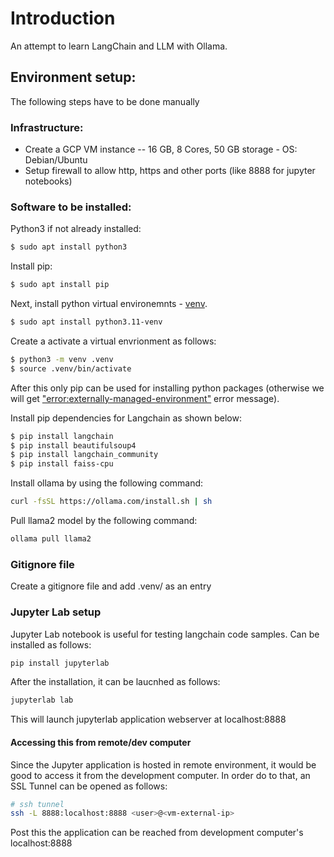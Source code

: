 # Introduction
An attempt to learn LangChain and LLM with Ollama.

## Environment setup:
The following steps have to be done manually

### Infrastructure:
* Create a GCP VM instance --  16 GB, 8 Cores, 50 GB storage - OS: Debian/Ubuntu
* Setup firewall to allow http, https and other ports (like 8888 for jupyter notebooks)

### Software to be installed:


Python3 if not already installed:

```bash
$ sudo apt install python3
```

Install pip:

```bash
$ sudo apt install pip
```

Next, install python virtual environemnts - [venv](https://peps.python.org/pep-0668/). 

```bash
$ sudo apt install python3.11-venv
```

Create a activate a virtual envrionment as follows:

```bash
$ python3 -m venv .venv
$ source .venv/bin/activate
```

After this only pip can be used for installing python packages (otherwise we will get ["error:externally-managed-environment"](https://stackoverflow.com/questions/75608323/how-do-i-solve-error-externally-managed-environment-every-time-i-use-pip-3) error message).

Install pip dependencies for Langchain as shown below:

```bash
$ pip install langchain
$ pip install beautifulsoup4
$ pip install langchain_community
$ pip install faiss-cpu

```

Install ollama by using the following command:

```bash
curl -fsSL https://ollama.com/install.sh | sh
```

Pull llama2 model by the following command:

```bash
ollama pull llama2
```

### Gitignore file
Create a gitignore file and add .venv/ as an entry

### Jupyter Lab setup
Jupyter Lab notebook is useful for testing langchain code samples. Can be installed as follows:

```bash
pip install jupyterlab
```

After the installation, it can be laucnhed as follows:

```bash
jupyterlab lab
```

This will launch jupyterlab application webserver at localhost:8888

#### Accessing this from remote/dev computer
Since the Jupyter application is hosted in remote environment, it would be good to access it from the development computer. In order do to that, an SSL Tunnel can be opened as follows:

```bash
# ssh tunnel
ssh -L 8888:localhost:8888 <user>@<vm-external-ip>
```

Post this the application can be reached from development computer's localhost:8888

